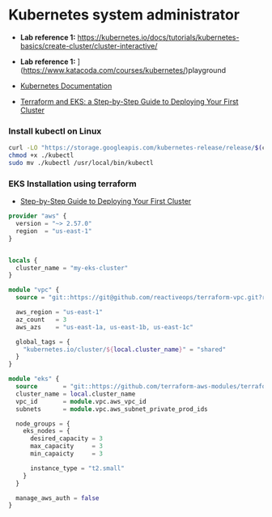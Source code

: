 # Kubernetes system administrator

- **Lab reference 1:** https://kubernetes.io/docs/tutorials/kubernetes-basics/create-cluster/cluster-interactive/

- **Lab reference 1:** ](https://www.katacoda.com/courses/kubernetes/)playground

* [Kubernetes Documentation](https://kubernetes.io/docs/concepts/)

* [Terraform and EKS: a Step-by-Step Guide to Deploying Your First Cluster](https://www.fairwinds.com/blog/terraform-and-eks-a-step-by-step-guide-to-deploying-your-first-cluster)


### Install kubectl on Linux
```sh
curl -LO "https://storage.googleapis.com/kubernetes-release/release/$(curl -s https://storage.googleapis.com/kubernetes-release/release/stable.txt)/bin/linux/amd64/kubectl"
chmod +x ./kubectl
sudo mv ./kubectl /usr/local/bin/kubectl
```

### EKS Installation using terraform
* [Step-by-Step Guide to Deploying Your First Cluster](https://www.fairwinds.com/blog/terraform-and-eks-a-step-by-step-guide-to-deploying-your-first-cluster)

```tf
provider "aws" {
  version = "~> 2.57.0"
  region  = "us-east-1"
}


locals {
  cluster_name = "my-eks-cluster"
}

module "vpc" {
  source = "git::https://git@github.com/reactiveops/terraform-vpc.git?ref=v5.0.1"

  aws_region = "us-east-1"
  az_count   = 3
  aws_azs    = "us-east-1a, us-east-1b, us-east-1c"

  global_tags = {
    "kubernetes.io/cluster/${local.cluster_name}" = "shared"
  }
}

module "eks" {
  source       = "git::https://github.com/terraform-aws-modules/terraform-aws-eks.git?ref=v12.1.0"
  cluster_name = local.cluster_name
  vpc_id       = module.vpc.aws_vpc_id
  subnets      = module.vpc.aws_subnet_private_prod_ids

  node_groups = {
    eks_nodes = {
      desired_capacity = 3
      max_capacity     = 3
      min_capaicty     = 3

      instance_type = "t2.small"
    }
  }

  manage_aws_auth = false
}
```